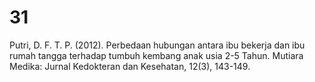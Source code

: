 # 31
Putri, D. F. T. P. (2012). Perbedaan hubungan antara ibu bekerja dan ibu rumah tangga terhadap tumbuh kembang anak usia 2-5 Tahun. Mutiara Medika: Jurnal Kedokteran dan Kesehatan, 12(3), 143-149.
